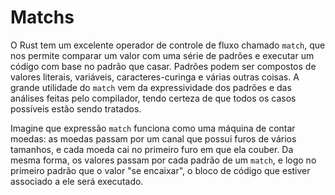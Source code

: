 # **Matchs**

O Rust tem um excelente operador de controle de fluxo chamado ``match``, que nos permite comparar um valor com uma série de padrões e executar um código com base no padrão que casar. Padrões podem ser compostos de valores literais, variáveis, caracteres-curinga e várias outras coisas. A grande utilidade do ``match`` vem da expressividade dos padrões e das análises feitas pelo compilador, tendo certeza de que todos os casos possíveis estão sendo tratados.

Imagine que expressão ``match`` funciona como uma máquina de contar moedas: as moedas passam por um canal que possui furos de vários tamanhos, e cada moeda cai no primeiro furo em que ela couber. Da mesma forma, os valores passam por cada padrão de um ``match``, e logo no primeiro padrão que o valor "se encaixar", o bloco de código que estiver associado a ele será executado.

